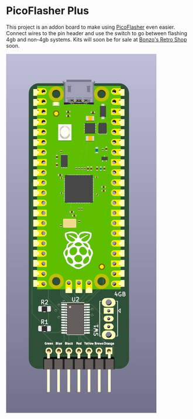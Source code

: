 # PicoFlasher Plus

This project is an addon board to make using [PicoFlasher](https://github.com/X360Tools/PicoFlasher) even easier. Connect wires to the pin header and use the switch to go between flashing 4gb and non-4gb systems. Kits will soon be for sale at [Bonzo's Retro Shop](https://bonzosretro.shop) soon.

![Populated PicoFlasher Plus Board](/images/board-populated.jpg)
